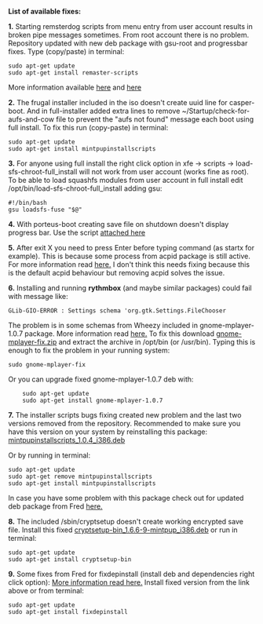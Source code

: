 
**List of available fixes:**

**1.** Starting remsterdog scripts from menu entry from user account results in broken pipe messages sometimes. From root account there is no problem.
Repository updated with new deb package with gsu-root and progressbar fixes.
Type (copy/paste) in terminal:
```
sudo apt-get update
sudo apt-get install remaster-scripts
```
More information available [here](http://www.murga-linux.com/puppy/viewtopic.php?p=859891#859891) and [here](http://www.murga-linux.com/puppy/viewtopic.php?p=859915#859915)

**2.** The frugal installer included in the iso doesn't create uuid line for casper-boot. And in full-installer added extra lines to remove ~/Startup/check-for-aufs-and-cow file to prevent the "aufs not found" message each boot using full install.
To fix this run (copy-paste) in terminal:
```
sudo apt-get update
sudo apt-get install mintpupinstallscripts
```

**3.** For anyone using full install the right click option in xfe -> scripts -> load-sfs-chroot-full_install will not work from user account (works fine as root). To be able to load squashfs modules from user account in full install edit /opt/bin/load-sfs-chroot-full_install adding gsu:
```
#!/bin/bash
gsu loadsfs-fuse "$@"
```

**4.** With porteus-boot creating save file on shutdown doesn't display progress bar.
Use the script [attached here](http://murga-linux.com/puppy/viewtopic.php?p=859536#859536)

**5.** After exit X you need to press Enter before typing command (as startx for example). This is because some process from acpid package is still active. For more information read [here.](http://murga-linux.com/puppy/viewtopic.php?p=859994#859994) I don't think this needs fixing because this is the default acpid behaviour but removing acpid solves the issue.

**6.** Installing and running **rythmbox** (and maybe similar packages) could fail with message like:
```
GLib-GIO-ERROR : Settings schema 'org.gtk.Settings.FileChooser
```
The problem is in some schemas from Wheezy included in gnome-mplayer-1.0.7 package. More information read [here.](http://murga-linux.com/puppy/viewtopic.php?p=863936#863936) To fix this download [gnome-mplayer-fix.zip](http://murga-linux.com/puppy/viewtopic.php?mode=attach&id=90533) and extract the archive in /opt/bin (or /usr/bin). Typing this is enough to fix the problem in your running system:
```
sudo gnome-mplayer-fix
```
Or you can upgrade fixed gnome-mplayer-1.0.7 deb with:
```
    sudo apt-get update
    sudo apt-get install gnome-mplayer-1.0.7
```

**7.** The installer scripts bugs fixing created new problem and the last two versions removed from the repository. 
Recommended to make sure you have this version on your system by reinstalling this package: [mintpupinstallscripts_1.0.4_i386.deb](http://kazzascorner.com.au/saintless/MintPup/Packages/Included/mintpupinstallscripts_1.0.4_i386.deb)

Or by running in terminal:
```
sudo apt-get update
sudo apt-get remove mintpupinstallscripts
sudo apt-get install mintpupinstallscripts
```
In case you have some problem with this package check out for updated deb package from Fred [here.](http://murga-linux.com/puppy/viewtopic.php?p=877514#877514)

**8.** The included /sbin/cryptsetup doesn't create working encrypted save file. Install this fixed [cryptsetup-bin_1.6.6-9-mintpup_i386.deb](http://kazzascorner.com.au/saintless/MintPup/Packages/Included/cryptsetup-bin_1.6.6-9-mintpup_i386.deb) or run in terminal:
```
sudo apt-get update
sudo apt-get install cryptsetup-bin
```

**9.** Some fixes from Fred for fixdepinstall (install deb and dependencies right click option):
[More information read here.](http://murga-linux.com/puppy/viewtopic.php?p=871384#871384)
Install fixed version from the link above or from terminal:
```
sudo apt-get update
sudo apt-get install fixdepinstall
```
